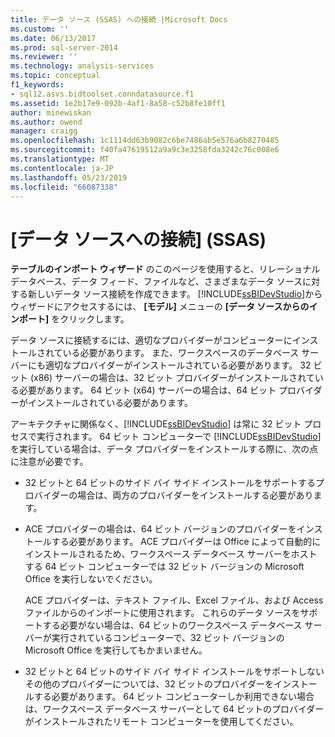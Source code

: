 ```yaml
---
title: データ ソース (SSAS) への接続 |Microsoft Docs
ms.custom: ''
ms.date: 06/13/2017
ms.prod: sql-server-2014
ms.reviewer: ''
ms.technology: analysis-services
ms.topic: conceptual
f1_keywords:
- sql12.asvs.bidtoolset.conndatasource.f1
ms.assetid: 1e2b17e9-092b-4af1-8a58-c52b8fe10ff1
author: minewiskan
ms.author: owend
manager: craigg
ms.openlocfilehash: 1c1114dd63b9082c6be7486ab5e576a6b8270485
ms.sourcegitcommit: f40fa47619512a9a9c3e3258fda3242c76c008e6
ms.translationtype: MT
ms.contentlocale: ja-JP
ms.lasthandoff: 05/23/2019
ms.locfileid: "66087338"
---
```

# <a name="connect-to-a-data-source-ssas"></a>[データ ソースへの接続] (SSAS)
  **テーブルのインポート ウィザード** のこのページを使用すると、リレーショナル データベース、データ フィード、ファイルなど、さまざまなデータ ソースに対する新しいデータ ソース接続を作成できます。 [!INCLUDE[ssBIDevStudio](../includes/ssbidevstudio-md.md)]からウィザードにアクセスするには、 **[モデル]** メニューの **[データ ソースからのインポート]** をクリックします。  
  
 データ ソースに接続するには、適切なプロバイダーがコンピューターにインストールされている必要があります。 また、ワークスペースのデータベース サーバーにも適切なプロバイダーがインストールされている必要があります。 32 ビット (x86) サーバーの場合は、32 ビット プロバイダーがインストールされている必要があります。 64 ビット (x64) サーバーの場合は、64 ビット プロバイダーがインストールされている必要があります。  
  
 アーキテクチャに関係なく、[!INCLUDE[ssBIDevStudio](../includes/ssbidevstudio-md.md)] は常に 32 ビット プロセスで実行されます。 64 ビット コンピューターで [!INCLUDE[ssBIDevStudio](../includes/ssbidevstudio-md.md)] を実行している場合は、データ プロバイダーをインストールする際に、次の点に注意が必要です。  
  
-   32 ビットと 64 ビットのサイド バイ サイド インストールをサポートするプロバイダーの場合は、両方のプロバイダーをインストールする必要があります。  
  
-   ACE プロバイダーの場合は、64 ビット バージョンのプロバイダーをインストールする必要があります。 ACE プロバイダーは Office によって自動的にインストールされるため、ワークスペース データベース サーバーをホストする 64 ビット コンピューターでは 32 ビット バージョンの Microsoft Office を実行しないでください。  
  
     ACE プロバイダーは、テキスト ファイル、Excel ファイル、および Access ファイルからのインポートに使用されます。 これらのデータ ソースをサポートする必要がない場合は、64 ビットのワークスペース データベース サーバーが実行されているコンピューターで、32 ビット バージョンの Microsoft Office を実行してもかまいません。  
  
-   32 ビットと 64 ビットのサイド バイ サイド インストールをサポートしないその他のプロバイダーについては、32 ビットのプロバイダーをインストールする必要があります。 64 ビット コンピューターしか利用できない場合は、ワークスペース データベース サーバーとして 64 ビットのプロバイダーがインストールされたリモート コンピューターを使用してください。  
  
  
